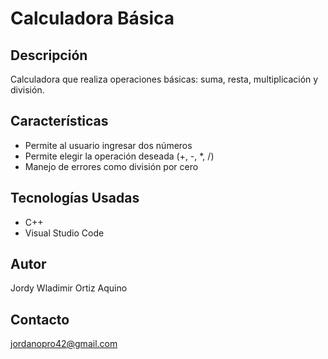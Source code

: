 # Calculadora Básica

## Descripción
Calculadora que realiza operaciones básicas: suma, resta, multiplicación y división.

## Características
- Permite al usuario ingresar dos números
- Permite elegir la operación deseada (+, -, *, /)
- Manejo de errores como división por cero

## Tecnologías Usadas
- C++
- Visual Studio Code

## Autor
Jordy Wladimir Ortiz Aquino

## Contacto
jordanopro42@gmail.com
